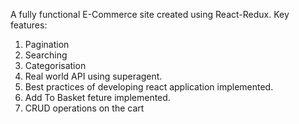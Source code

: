 A fully functional E-Commerce site created using React-Redux.
Key features:

1. Pagination
2. Searching
3. Categorisation
4. Real world API using superagent.
5. Best practices of developing react application implemented.
6. Add To Basket feture implemented.
7. CRUD operations on the cart

